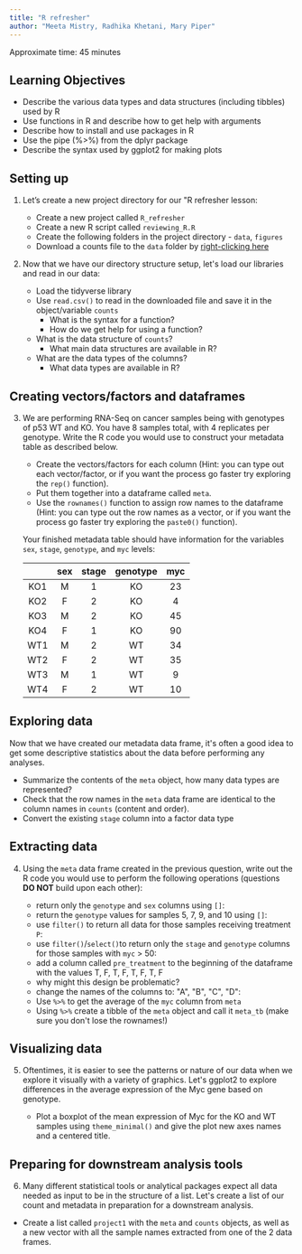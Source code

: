 ```yaml
---
title: "R refresher"
author: "Meeta Mistry, Radhika Khetani, Mary Piper"
---
```


Approximate time: 45 minutes

## Learning Objectives

* Describe the various data types and data structures (including tibbles) used by R
* Use functions in R and describe how to get help with arguments
* Describe how to install and use packages in R
* Use the pipe (%>%) from the dplyr package
* Describe the syntax used by ggplot2 for making plots

## Setting up

1. Let’s create a new project directory for our "R refresher lesson:
  
    - Create a new project called `R_refresher`
    - Create a new R script called `reviewing_R.R`
    - Create the following folders in the project directory - `data`, `figures`
    - Download a counts file to the `data` folder by [right-clicking here](https://github.com/hbctraining/DGE_workshop_salmon/blob/master/data/raw_counts_mouseKO.csv?raw=true)

2. Now that we have our directory structure setup, let's load our libraries and read in our data:

    - Load the tidyverse library
    - Use `read.csv()` to read in the downloaded file and save it in the object/variable `counts`
      - What is the syntax for a function?
      - How do we get help for using a function?
    - What is the data structure of `counts`?
      - What main data structures are available in R?
    - What are the data types of the columns?
      - What data types are available in R?
      
## Creating vectors/factors and dataframes

3. We are performing RNA-Seq on cancer samples being with genotypes of p53 WT and KO. You have 8 samples total, with 4 replicates per genotype. Write the R code you would use to construct your metadata table as described below.  

     - Create the vectors/factors for each column (Hint: you can type out each vector/factor, or if you want the process go faster try exploring the `rep()` function).
     - Put them together into a dataframe called `meta`.
     - Use the `rownames()` function to assign row names to the dataframe (Hint: you can type out the row names as a vector, or if you want the process go faster try exploring the `paste0()` function).
     
    Your finished metadata table should have information for the variables `sex`, `stage`, `genotype`, and `myc` levels: 

    | |sex	| stage	| genotype	| myc |
    |:--:|:--: | :--:	| :------:	| :--: |
    |KO1 |	M	|1	|KO	|23|
    |KO2|	F	|2	|KO	|4|
    |KO3	|M	|2	|KO	|45|
    |KO4	|F	|1	|KO	|90|
    |WT1|	M	|2	|WT	|34|
    |WT2|	F|	2|	WT|	35|
    |WT3|	M|	1|	WT|	9|
    |WT4|	F|	2|	WT|	10|
  
## Exploring data

Now that we have created our metadata data frame, it's often a good idea to get some descriptive statistics about the data before performing any analyses. 

  - Summarize the contents of the `meta` object, how many data types are represented?
  - Check that the row names in the `meta` data frame are identical to the column names in `counts` (content and order).
  - Convert the existing `stage` column into a factor data type

## Extracting data

4. Using the `meta` data frame created in the previous question, write out the R code you would use to perform the following operations (questions **DO NOT** build upon each other):

     - return only the `genotype` and `sex` columns using `[]`:
     - return the `genotype` values for samples 5, 7, 9, and 10 using `[]`:
     - use `filter()` to return all data for those samples receiving treatment `P`:
     - use `filter()`/`select()`to return only the `stage` and `genotype` columns for those samples with `myc` > 50:
     - add a column called `pre_treatment` to the beginning of the dataframe with the values T, F, T, F, T, F, T, F 
      - why might this design be problematic?
     - change the names of the columns to: "A", "B", "C", "D":
     - Use `%>%` to get the average of the `myc` column from `meta`
     - Using `%>%` create a tibble of the `meta` object and call it `meta_tb` (make sure you don't lose the rownames!)
     
## Visualizing data

5. Oftentimes, it is easier to see the patterns or nature of our data when we explore it visually with a variety of graphics. Let's ggplot2 to explore differences in the average expression of the Myc gene based on genotype.

     - Plot a boxplot of the mean expression of Myc for the KO and WT samples using `theme_minimal()` and give the plot new axes names and a centered title.

## Preparing for downstream analysis tools

6. Many different statistical tools or analytical packages expect all data needed as input to be in the structure of a list. Let's create a list of our count and metadata in preparation for a downstream analysis.

  - Create a list called `project1` with the `meta` and `counts` objects, as well as a new vector with all the sample names extracted from one of the 2 data frames.



